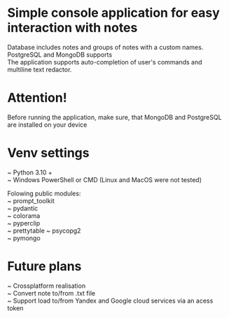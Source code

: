 # Simple console application for easy interaction with notes  
Database includes notes and groups of notes with a custom names.  
PostgreSQL and MongoDB supports  
The application supports auto-completion of user's commands and multiline text redactor.

# Attention!  
Before running the application, make sure, that MongoDB and PostgreSQL are installed on your device   

# Venv settings  
~ Python 3.10 +  
~ Windows PowerShell or CMD (Linux and MacOS were not tested)  

Folowing public modules:  
~ prompt_toolkit  
~ pydantic  
~ colorama  
~ pyperclip  
~ prettytable 
~ psycopg2  
~ pymongo  
  
# Future plans  
~ Crossplatform realisation  
~ Convert note to/from .txt file  
~ Support load to/from Yandex and Google cloud services via an acess token  

